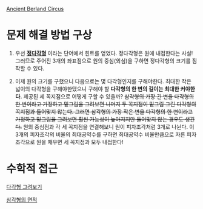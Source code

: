 [Ancient Berland Circus](http://codeforces.com/problemset/problem/1/C)


# 문제 해결 방법 구상

1. 우선 **[정다각형](https://ko.wikipedia.org/wiki/정다각형)** 이라는 단어에서 힌트를 얻었다. 정다각형은 원에 내접한다는 사실! 그러므로 주어진 3개의 좌표점으로 원의 중심(외심)을 구하면 정다각형의 크기를 짐작할 수 있다.

2. 이제 원의 크기를 구했으니 다음으로는 몇 다각형인지를 구해야한다. 최대한 작은 넓이의 다각형을 구해야한댔으니 구해야 할 **다각형의 한 변의 길이는 최대한 커야한다.** 제공된 세 꼭지점으로 어떻게 구할 수 있을까? ~~삼각형의 가장 긴 변을 다각형의 한 변이라고 가정하고 밑그림을 그려보면 나머지 두 꼭지점이 밑그림 그린 다각형의 꼭지점과 들어맞지 않는다. 그러면 삼각형의 가장 작은 변을 다각형의 한 변이라고 가정하고 밑그림을 그려보면 훨씬 가능성이 높아지지만 들어맞지 않는 경우도 생긴다.~~ 원의 중심점과 각 세 꼭지점을 연결해보니 원이 피자조각처럼 3개로 나뉜다. 이 3개의 피자조각의 비율의 최대공약수를 구하면 최대공약수 비율만큼으로 자른 피자조각으로 원을 채우면 세 꼭지점과 모두 내접한다!


# 수학적 접근

[다각형 그려보기](https://www.math10.com/en/geometry/geogebra/geogebra.html)

[삼각형의 면적](https://doza.pro/art/math/geometry/ko/area-triangle)
